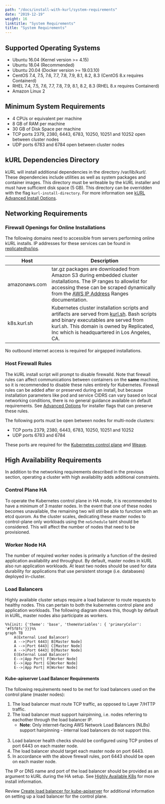 ```yaml
---
path: "/docs/install-with-kurl/system-requirements"
date: "2019-12-19"
weight: 16
linktitle: "System Requirements"
title: "System Requirements"
---
```


## Supported Operating Systems

* Ubuntu 16.04 (Kernel version >= 4.15)
* Ubuntu 18.04 (Recommended)
* Ubuntu 20.04 (Docker version >= 19.03.10)
* CentOS 7.4, 7.5, 7.6, 7.7, 7.8, 7.9, 8.1, 8.2, 8.3 (CentOS 8.x requires Containerd)
* RHEL 7.4, 7.5, 7.6, 7.7, 7.8, 7.9, 8.1, 8.2, 8.3 (RHEL 8.x requires Containerd)
* Amazon Linux 2

## Minimum System Requirements

* 4 CPUs or equivalent per machine
* 8 GB of RAM per machine
* 30 GB of Disk Space per machine
* TCP ports 2379, 2380, 6443, 6783, 10250, 10251 and 10252 open between cluster nodes
* UDP ports 6783 and 6784 open between cluster nodes

## kURL Dependencies Directory

kURL will install additional dependencies in the directory /var/lib/kurl/.
These dependencies include utilities as well as system packages and container images.
This directory must be writeable by the kURL installer and must have sufficient disk space (5 GB).
This directory can be overridden with the flag `kurl-install-directory`.
For more information see [kURL Advanced Install Options](/docs/install-with-kurl/advanced-options).
## Networking Requirements
### Firewall Openings for Online Installations

The following domains need to accessible from servers performing online kURL installs. 
IP addresses for these services can be found in [replicatedhq/ips](https://github.com/replicatedhq/ips/blob/master/ip_addresses.json).

| Host          | Description                                                                                                                                                                                                                                                                                      |
|---------------|--------------------------------------------------------------------------------------------------------------------------------------------------------------------------------------------------------------------------------------------------------------------------------------------------|
| amazonaws.com | tar.gz packages are downloaded from Amazon S3 during embedded cluster installations. The IP ranges to allowlist for accessing these can be scraped dynamically from the [AWS IP Address](https://docs.aws.amazon.com/general/latest/gr/aws-ip-ranges.html#aws-ip-download) Ranges documentation. |
| k8s.kurl.sh   | Kubernetes cluster installation scripts and artifacts are served from [kurl.sh](https://kurl.sh). Bash scripts and binary executables are served from kurl.sh. This domain is owned by Replicated, Inc which is headquartered in Los Angeles, CA.                                                |

No outbound internet access is required for airgapped installations.
### Host Firewall Rules

The kURL install script will prompt to disable firewalld. 
Note that firewall rules can affect communications between containers on the **same** machine, so it is recommended to disable these rules entirely for Kubernetes.
Firewall rules can be added after or preserved during an install, but because installation parameters like pod and service CIDRS can vary based on local networking conditions, there is no general guidance available on default requirements. 
See [Advanced Options](/docs/install-with-kurl/advanced-options) for installer flags that can preserve these rules.

The following ports must be open between nodes for multi-node clusters:
* TCP ports 2379, 2380, 6443, 6783, 10250, 10251 and 10252
* UDP ports 6783 and 6784

These ports are required for the [Kubernetes control plane](https://kubernetes.io/docs/setup/production-environment/tools/kubeadm/install-kubeadm/#control-plane-node-s) and [Weave](https://www.weave.works/docs/net/latest/faq/#ports).
## High Availability Requirements

In addition to the networking requirements described in the previous section, operating a cluster with high availability adds additional constraints.

### Control Plane HA

To operate the Kubernetes control plane in HA mode, it is recommended to have a minimum of 3 master nodes. 
In the event that one of these nodes becomes unavailable, the remaining two will still be able to function with an etcd quorom. 
As the cluster scales, dedicating these master nodes to control-plane only workloads using the `noSchedule` taint should be considered.
This will affect the number of nodes that need to be provisioned.

### Worker Node HA

The number of required worker nodes is primarily a function of the desired application availability and throughput.
By default, master nodes in kURL also run application workloads. 
At least two nodes should be used for data durability for applications that use persistent storage (i.e. databases) deployed in-cluster.

### Load Balancers

Highly available cluster setups require a load balancer to route requests to healthy nodes. 
This can pertain to both the kubernetes control plane and application workloads.
The following diagram shows this, though by default in kURL, master nodes also participate as workers.

```mermaid
%%{init: {'theme': 'base', 'themeVariables': { 'primaryColor': '#f5f8fc'}}}%%
graph TB
    A(External Load Balancer)
    A -->|Port 6443| B[Master Node]
    A -->|Port 6443| C[Master Node]
    A -->|Port 6443| D[Master Node]
    E(External Load Balancer)
    E-->|App Port| F[Worker Node]
    E-->|App Port| G[Worker Node]
    E-->|App Port| H[Worker Node]
```

#### Kube-apiserver Load Balancer Requirements

The following requirements need to be met for load balancers used on the control plane (master nodes):
1. The load balancer must route TCP traffic, as opposed to Layer 7/HTTP traffic.
1. The load balancer must support hairpinning, i.e. nodes referring to eachother through the load balancer IP.
    * **Note**: Only internet-facing AWS Network Load Balancers (NLBs) support hairpinning - internal load balancers do not support this.<br /><br />
1. Load balancer health checks should be configured using TCP probes of port 6443 on each master node.
1. The load balancer should target each master node on port 6443.
1. In accordance with the above firewall rules, port 6443 should be open on each master node.

The IP or DNS name and port of the load balancer should be provided as an argument to kURL during the HA setup. See [Highly Available K8s](/docs/install-with-kurl/#highly-available-k8s-ha) for more install information.

Review [Create load balancer for kube-apiserver](https://kubernetes.io/docs/setup/production-environment/tools/kubeadm/high-availability/#create-load-balancer-for-kube-apiserver) for additional information on setting up a load balancer for the control plane.
